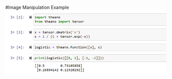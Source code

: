 #Image Manipulation Example
![Alt text](/screen_shot/Screenshot_1.png?raw=true "Simple Code on IPython Notebooks")

